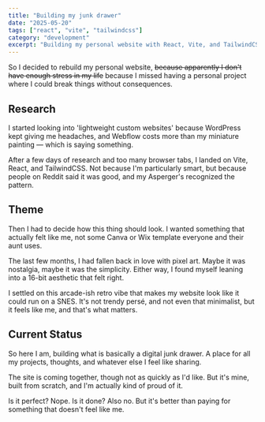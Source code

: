 ```yaml
---
title: "Building my junk drawer"
date: "2025-05-20"
tags: ["react", "vite", "tailwindcss"]
category: "development"
excerpt: "Building my personal website with React, Vite, and TailwindCSS"
---
```



So I decided to rebuild my personal website,  ~~because apparently I don't have enough stress in my life~~ because I missed having a personal project where I could break things without consequences.

## Research

I started looking into 'lightweight custom websites' because WordPress kept giving me headaches, and Webflow costs more than my miniature painting — which is saying something.

After a few days of research and too many browser tabs, I landed on Vite, React, and TailwindCSS. Not because I'm particularly smart, but because people on Reddit said it was good, and my Asperger's recognized the pattern.

## Theme

Then I had to decide how this thing should look. I wanted something that actually felt like me, not some Canva or Wix template everyone and their aunt uses.

The last few months, I had fallen back in love with pixel art. Maybe it was nostalgia, maybe it was the simplicity. Either way, I found myself leaning into a 16-bit aesthetic that felt right.

I settled on this arcade-ish retro vibe that makes my website look like it could run on a SNES. It's not trendy persé, and not even that minimalist, but it feels like me, and that's what matters.

## Current Status

So here I am, building what is basically a digital junk drawer. A place for all my projects, thoughts, and whatever else I feel like sharing.

The site is coming together, though not as quickly as I'd like. But it's mine, built from scratch, and I'm actually kind of proud of it.

Is it perfect? Nope. Is it done? Also no. But it's better than paying for something that doesn't feel like me.